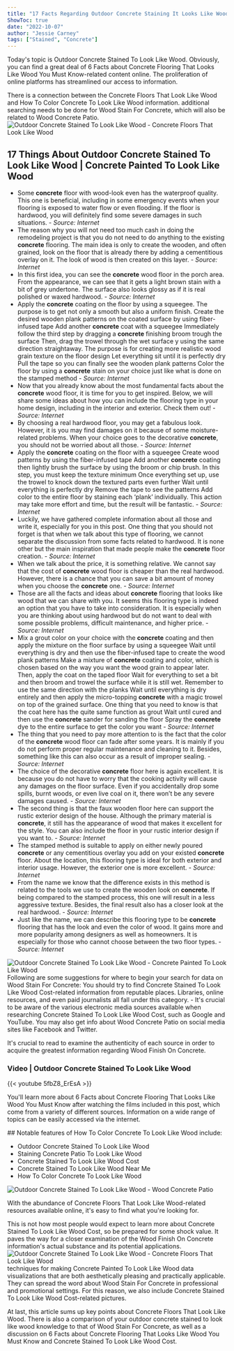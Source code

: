 ```yaml
---
title: "17 Facts Regarding Outdoor Concrete Staining It Looks Like Wood"
ShowToc: true 
date: "2022-10-07"
author: "Jessie Carney" 
tags: ["Stained", "Concrete"]
---
```


	
Today's topic is Outdoor Concrete Stained To Look Like Wood. Obviously, you can find a great deal of 6 Facts about Concrete Flooring That Looks Like Wood You Must Know-related content online. The proliferation of online platforms has streamlined our access to information.

There is a connection between the Concrete Floors That Look Like Wood and How To Color Concrete To Look Like Wood information. additional searching needs to be done for Wood Stain For Concrete, which will also be related to Wood Concrete Patio.
<img loading="lazy" src="http://i1.ytimg.com/vi/Gm6NH7b5cSw/maxresdefault.jpg" onerror="this.onerror=null;this.src='https://blogger.googleusercontent.com/img/a/AVvXsEhe7F7TRXHtjiKvHb5vS7DmnxvpHiDyoYyYvm1nHB3Qp2_w3BnM6A2eq4v7FYxCC9bfZt3a9vIMtAYEKUiaDQbHMg-ViyGmRIj39MLp0bGFfgfYw1Dc9q_H-T0wiTm3l0Uq42dETrN9eC8aGJ9_IORZsxST1AcLR7np1koOfcc7tnHa4S8Mwz_xD9d0=s16000';" alt="Outdoor Concrete Stained To Look Like Wood - Concrete Floors That Look Like Wood" >

## 17 Things About Outdoor Concrete Stained To Look Like Wood | Concrete Painted To Look Like Wood
-   Some **concrete** floor with wood-look even has the waterproof quality. This one is beneficial, including in some emergency events when your flooring is exposed to water flow or even flooding. If the floor is hardwood, you will definitely find some severe damages in such situations. - <cite>Source: Internet</cite>
-   The reason why you will not need too much cash in doing the remodeling project is that you do not need to do anything to the existing **concrete** flooring. The main idea is only to create the wooden, and often grained, look on the floor that is already there by adding a cementitious overlay on it. The look of wood is then created on this layer. - <cite>Source: Internet</cite>
-   In this first idea, you can see the **concrete** wood floor in the porch area. From the appearance, we can see that it gets a light brown stain with a bit of grey undertone. The surface also looks glossy as if it is real polished or waxed hardwood. - <cite>Source: Internet</cite>
-   Apply the **concrete** coating on the floor by using a squeegee. The purpose is to get not only a smooth but also a uniform finish. Create the desired wooden plank patterns on the coated surface by using fiber-infused tape Add another **concrete** coat with a squeegee Immediately follow the third step by dragging a **concrete** finishing broom trough the surface Then, drag the trowel through the wet surface y using the same direction straightaway. The purpose is for creating more realistic wood grain texture on the floor design Let everything sit until it is perfectly dry Pull the tape so you can finally see the wooden plank patterns Color the floor by using a **concrete** stain on your choice just like what is done on the stamped method - <cite>Source: Internet</cite>
-   Now that you already know about the most fundamental facts about the **concrete** wood floor, it is time for you to get inspired. Below, we will share some ideas about how you can include the flooring type in your home design, including in the interior and exterior. Check them out! - <cite>Source: Internet</cite>
-   By choosing a real hardwood floor, you may get a fabulous look. However, it is you may find damages on it because of some moisture-related problems. When your choice goes to the decorative **concrete**, you should not be worried about all those. - <cite>Source: Internet</cite>
-   Apply the **concrete** coating on the floor with a squeegee Create wood patterns by using the fiber-infused tape Add another **concrete** coating then lightly brush the surface by using the broom or chip brush. In this step, you must keep the texture minimum Once everything set up, use the trowel to knock down the textured parts even further Wait until everything is perfectly dry Remove the tape to see the patterns Add color to the entire floor by staining each ‘plank’ individually. This action may take more effort and time, but the result will be fantastic. - <cite>Source: Internet</cite>
-   Luckily, we have gathered complete information about all those and write it, especially for you in this post. One thing that you should not forget is that when we talk about this type of flooring, we cannot separate the discussion from some facts related to hardwood. It is none other but the main inspiration that made people make the **concrete** floor creation. - <cite>Source: Internet</cite>
-   When we talk about the price, it is something relative. We cannot say that the cost of **concrete** wood floor is cheaper than the real hardwood. However, there is a chance that you can save a bit amount of money when you choose the **concrete** one. - <cite>Source: Internet</cite>
-   Those are all the facts and ideas about **concrete** flooring that looks like wood that we can share with you. It seems this flooring type is indeed an option that you have to take into consideration. It is especially when you are thinking about using hardwood but do not want to deal with some possible problems, difficult maintenance, and higher price. - <cite>Source: Internet</cite>
-   Mix a grout color on your choice with the **concrete** coating and then apply the mixture on the floor surface by using a squeegee Wait until everything is dry and then use the fiber-infused tape to create the wood plank patterns Make a mixture of **concrete** coating and color, which is chosen based on the way you want the wood grain to appear later. Then, apply the coat on the taped floor Wait for everything to set a bit and then broom and trowel the surface while it is still wet. Remember to use the same direction with the planks Wait until everything is dry entirely and then apply the micro-topping **concrete** with a magic trowel on top of the grained surface. One thing that you need to know is that the coat here has the quite same function as grout Wait until cured and then use the **concrete** sander for sanding the floor Spray the **concrete** dye to the entire surface to get the color you want - <cite>Source: Internet</cite>
-   The thing that you need to pay more attention to is the fact that the color of the **concrete** wood floor can fade after some years. It is mainly if you do not perform proper regular maintenance and cleaning to it. Besides, something like this can also occur as a result of improper sealing. - <cite>Source: Internet</cite>
-   The choice of the decorative **concrete** floor here is again excellent. It is because you do not have to worry that the cooking activity will cause any damages on the floor surface. Even if you accidentally drop some spills, burnt woods, or even live coal on it, there won’t be any severe damages caused. - <cite>Source: Internet</cite>
-   The second thing is that the faux wooden floor here can support the rustic exterior design of the house. Although the primary material is **concrete**, it still has the appearance of wood that makes it excellent for the style. You can also include the floor in your rustic interior design if you want to. - <cite>Source: Internet</cite>
-   The stamped method is suitable to apply on either newly poured **concrete** or any cementitious overlay you add on your existed **concrete** floor. About the location, this flooring type is ideal for both exterior and interior usage. However, the exterior one is more excellent. - <cite>Source: Internet</cite>
-   From the name we know that the difference exists in this method is related to the tools we use to create the wooden look on **concrete**. If being compared to the stamped process, this one will result in a less aggressive texture. Besides, the final result also has a closer look at the real hardwood. - <cite>Source: Internet</cite>
-   Just like the name, we can describe this flooring type to be **concrete** flooring that has the look and even the color of wood. It gains more and more popularity among designers as well as homeowners. It is especially for those who cannot choose between the two floor types. - <cite>Source: Internet</cite>


<img loading="lazy" src="http://cdn-fastly.hometalk.com/media/2017/01/09/3672577/s-13-shocking-ways-to-transform-your-concrete-floor-concrete-masonry-flooring.jpg?size=1600x1000&nocrop=1" onerror="this.onerror=null;this.src='https://blogger.googleusercontent.com/img/a/AVvXsEhe7F7TRXHtjiKvHb5vS7DmnxvpHiDyoYyYvm1nHB3Qp2_w3BnM6A2eq4v7FYxCC9bfZt3a9vIMtAYEKUiaDQbHMg-ViyGmRIj39MLp0bGFfgfYw1Dc9q_H-T0wiTm3l0Uq42dETrN9eC8aGJ9_IORZsxST1AcLR7np1koOfcc7tnHa4S8Mwz_xD9d0=s16000';" alt="Outdoor Concrete Stained To Look Like Wood - Concrete Painted To Look Like Wood" >
Following are some suggestions for where to begin your search for data on Wood Stain For Concrete:
You should try to find Concrete Stained To Look Like Wood Cost-related information from reputable places. Libraries, online resources, and even paid journalists all fall under this category.
- It's crucial to be aware of the various electronic media sources available when researching Concrete Stained To Look Like Wood Cost, such as Google and YouTube. You may also get info about Wood Concrete Patio on social media sites like Facebook and Twitter.

It's crucial to read to examine the authenticity of each source in order to acquire the greatest information regarding Wood Finish On Concrete.

### Video | Outdoor Concrete Stained To Look Like Wood
{{< youtube 5fbZ8_ErEsA >}} 

You'll learn more about 6 Facts about Concrete Flooring That Looks Like Wood You Must Know after watching the films included in this post, which come from a variety of different sources. Information on a wide range of topics can be easily accessed via the internet.
<script async="async" data-cfasync="false" src="//normallydemandedalter.com/fe63df3c5408708b15d8dc3d9b206b31/invoke.js"></script>
<div id="container-fe63df3c5408708b15d8dc3d9b206b31"></div>
## Notable features of How To Color Concrete To Look Like Wood include:

- Outdoor Concrete Stained To Look Like Wood
- Staining Concrete Patio To Look Like Wood
- Concrete Stained To Look Like Wood Cost
- Concrete Stained To Look Like Wood Near Me
- How To Color Concrete To Look Like Wood

 <img loading="lazy" src="https://i.pinimg.com/736x/b5/72/77/b57277411f307c5aaf7f03ef1789bdde.jpg" onerror="this.onerror=null;this.src='https://blogger.googleusercontent.com/img/a/AVvXsEhe7F7TRXHtjiKvHb5vS7DmnxvpHiDyoYyYvm1nHB3Qp2_w3BnM6A2eq4v7FYxCC9bfZt3a9vIMtAYEKUiaDQbHMg-ViyGmRIj39MLp0bGFfgfYw1Dc9q_H-T0wiTm3l0Uq42dETrN9eC8aGJ9_IORZsxST1AcLR7np1koOfcc7tnHa4S8Mwz_xD9d0=s16000';" alt="Outdoor Concrete Stained To Look Like Wood - Wood Concrete Patio" >

With the abundance of Concrete Floors That Look Like Wood-related resources available online, it's easy to find what you're looking for.

This is not how most people would expect to learn more about Concrete Stained To Look Like Wood Cost, so be prepared for some shock value. It paves the way for a closer examination of the Wood Finish On Concrete information's actual substance and its potential applications.
<img loading="lazy" src="https://mymodernmet.com/wp/wp-content/uploads/2017/11/molten-glass-wood-sculpture-3.jpg" onerror="this.onerror=null;this.src='https://blogger.googleusercontent.com/img/a/AVvXsEhe7F7TRXHtjiKvHb5vS7DmnxvpHiDyoYyYvm1nHB3Qp2_w3BnM6A2eq4v7FYxCC9bfZt3a9vIMtAYEKUiaDQbHMg-ViyGmRIj39MLp0bGFfgfYw1Dc9q_H-T0wiTm3l0Uq42dETrN9eC8aGJ9_IORZsxST1AcLR7np1koOfcc7tnHa4S8Mwz_xD9d0=s16000';" alt="Outdoor Concrete Stained To Look Like Wood - Concrete Floors That Look Like Wood" >
techniques for making Concrete Painted To Look Like Wood data visualizations that are both aesthetically pleasing and practically applicable. They can spread the word about Wood Stain For Concrete in professional and promotional settings. For this reason, we also include Concrete Stained To Look Like Wood Cost-related pictures.

At last, this article sums up key points about Concrete Floors That Look Like Wood. There is also a comparison of your outdoor concrete stained to look like wood knowledge to that of Wood Stain For Concrete, as well as a discussion on 6 Facts about Concrete Flooring That Looks Like Wood You Must Know and Concrete Stained To Look Like Wood Cost.
	
	

